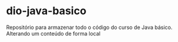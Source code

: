 # dio-java-basico
Repositório para armazenar todo o código do curso de Java básico.
Alterando um conteúdo de forma local

